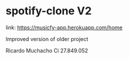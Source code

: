 # spotify-clone V2
link: https://musicfy-app.herokuapp.com/home

Improved version of older project

Ricardo Muchacho Ci 27.849.052
